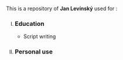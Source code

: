 <p>This is a repository of <b>Jan Levínský</b> used for :
	<ol>
		<li type="I"><h3>Education</h3>
			<ul>
				<li>Script writing 
			</ul>
		<li type="I"><h3>Personal use</h3>
	</ol>
